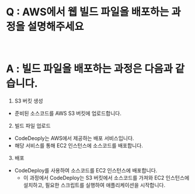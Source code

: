 # Q : AWS에서 웹 빌드 파일을 배포하는 과정을 설명해주세요

<br />

# A : 빌드 파일을 배포하는 과정은 다음과 같습니다.

1. S3 버킷 생성

- 준비된 소스코드를 AWS S3 버킷에 업로드합니다.

2. 빌드 파일 업로드

- CodeDeoply는 AWS에서 제공하는 배포 서비스입니다.
- 해당 서비스를 통해 EC2 인스턴스에 소스코드를 배포합니다.

3. 배포

- CodeDeploy를 사용하여 소스코드를 EC2 인스턴스에 배포합니다.
  - 이 과정에서 CodeDeploy는 S3 버킷에서 소스코드를 가져와 EC2 인스턴스에 설치하고, 필요한 스크립트를 실행하여 애플리케이션을 시작합니다.
